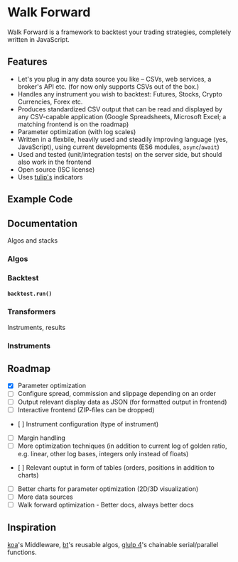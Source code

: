 # Walk Forward

Walk Forward is a framework to backtest your trading strategies, completely written in JavaScript.

## Features

- Let's you plug in any data source you like – CSVs, web services, a broker's API etc. (for now only supports CSVs out of the box.)
- Handles any instrument you wish to backtest: Futures, Stocks, Crypto Currencies, Forex etc.
- Produces standardized CSV output that can be read and displayed by any CSV-capable application (Google Spreadsheets, Microsoft Excel; a matching frontend is on the roadmap)
- Parameter optimization (with log scales)
- Written in a flexbile, heavily used and steadily improving language (yes, JavaScript), using current developments (ES6 modules, `async`/`await`)
- Used and tested (unit/integration tests) on the server side, but should also work in the frontend
- Open source (ISC license)
- Uses [tulip's](https://tulipindicators.org) indicators

## Example Code

## Documentation

Algos and stacks

### Algos

### Backtest

#### `backtest.run()`

### Transformers

Instruments, results

### Instruments



## Roadmap
- [x] Parameter optimization
- [ ] Configure spread, commission and slippage depending on an order
- [ ] Output relevant display data as JSON (for formatted output in frontend)
- [ ] Interactive frontend (ZIP-files can be dropped)
- [ ] Instrument configuration (type of instrument)
- [ ] Margin handling
- [ ] More optimization techniques (in addition to current log of golden ratio, e.g. linear, other log bases, integers only instead of floats)
- [ ] Relevant ouptut in form of tables (orders, positions in addition to charts)
- [ ] Better charts for parameter optimization (2D/3D visualization)
- [ ] More data sources
- [ ] Walk forward optimization
- Better docs, always better docs

## Inspiration

[koa](http://koajs.com/)'s Middleware, [bt](http://pmorissette.github.io/bt/)'s reusable algos, [glulp 4](https://github.com/gulpjs/gulp/tree/4.0)'s chainable serial/parallel functions. 
